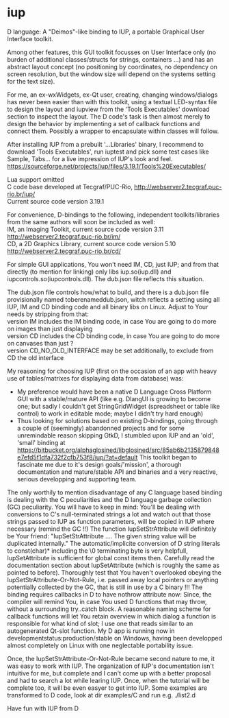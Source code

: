 # iup

D language: A "Deimos"-like binding to IUP, a portable Graphical User Interface toolkit.

Among other features, this GUI toolkit focusses on User Interface only (no burden of additional classes/structs for strings, containers ...) and has an abstract layout concept (no positioning by coordinates, no dependency on screen resolution, but the window size will depend on the systems setting for the text size).<br>

For me, an ex-wxWidgets, ex-Qt user, creating, changing windows/dialogs has never been easier than with this toolkit, using a textual LED-syntax file to design the layout and iupview from the 'Tools Executables' download section to inspect the layout. The D code's task is then almost merely to design the behavior by implementing a set of callback functions and connect them.
Possibly a wrapper to encapsulate within classes will follow.

After installing IUP from a prebuilt '...Libraries' binary, I recommend to download 'Tools Executables', run iuptest and pick some test cases like Sample, Tabs... for a live impression of IUP's look and feel. 
https://sourceforge.net/projects/iup/files/3.19.1/Tools%20Executables/

Lua support omitted<br>
C code base developed at Tecgraf/PUC-Rio, http://webserver2.tecgraf.puc-rio.br/iup/<br>
Current source code version 3.19.1

For convenience, D-bindings to the following, independent toolkits/libraries from the same authors will soon be included as well:<br>
IM, an Imaging Toolkit, current source code version 3.11  http://webserver2.tecgraf.puc-rio.br/im/<br>
CD, a 2D Graphics Library, current source code version 5.10  http://webserver2.tecgraf.puc-rio.br/cd/<br>

For simple GUI applications, You won't need IM, CD, just IUP; and from that directly (to mention for linking) only libs iup.so(iup.dll) and iupcontrols.so(iupcontrols.dll).
The dub.json file reflects this situation.

The dub.json file controls how/what to build, and there is a dub.json file provisionally named toberenameddub.json, witch reflects a setting using all IUP, IM and CD binding code and all binary libs on Linux. Adjust to Your needs by stripping from that:<br>
version IM includes the IM binding code, in case You are going to do more on images than just displaying<br>
version CD includes the CD binding code, in case You are going to do more on canvases than just ?<br>
version CD_NO_OLD_INTERFACE may be set additionally, to exclude from CD the old interface<br>

My reasoning for choosing IUP (first on the occasion of an app with heavy use of tables/matrixes for displaying data from database) was:
- My preference would have been a native D Language Cross Platform GUI with a stable/mature API (like e.g. DlangUI is growing to become one; but sadly I couldn't get StringGridWidget (spreadsheet or table like control) to work in editable mode; maybe I didn't try hard enough)
- Thus looking for solutions based on existing D-bindings, going through a couple of (seemingly) abandonned projects and for some unremindable reason skipping GtkD, I stumbled upon IUP and an 'old', 'small' binding at https://bitbucket.org/alphaglosined/libglosined/src/85ab6b2135879848e7efd5f1dfa732f2cfb753f8/iup/?at=default
This toolkit began to fascinate me due to it's design goals/'mission', a thorough documentation and mature/stable API and binaries and a very reactive, serious developping and supporting team.

The only worthily to mention disadvantage of any C language based binding is dealing with the C peculiarities and the D language garbage collection (GC) peculiarity.
You will have to keep in mind:
You'll be dealing with conversions to C's null-terminated strings a lot and watch out that those strings passed to IUP as function parameters, will be copied in IUP where necessary (remind the GC !!)
The function IupSetStrAttribute will definitely be Your friend: "IupSetStrAttribute .... The given string value will be duplicated internally."
The automatic/implicite conversion of D string literals to const(char)* including the \0 terminating byte is very helpfull, IupSetAttribute is sufficient for global const items then.
Carefully read the documentation section about IupSetAttribute (which is roughly the same as pointed to before).
Thoroughly test that You haven't overlooked obeying the IupSetStrAttribute-Or-Not-Rule, i.e. passed away local pointers or anything potentially collected by the GC, that is still in use by a C binary !!!
The binding requires callbacks in D to have nothrow attribute now: Since, the compiler will remind You, in case You used D functions that may throw, without a surrounding try..catch block.
A reasonable naming scheme for callback functions will let You retain overview in which dialog a function is responsible for what kind of slot; I use one that reads similar to an autogenerated Qt-slot function.
My D app is running now in developmentstatus:production/stable on Windows, having been developped almost completely on Linux with one neglectable portability issue.

Once, the IupSetStrAttribute-Or-Not-Rule became second nature to me, it was easy to work with IUP. The organization of IUP's documentation isn't intuitive for me, but complete and I can't come up with a better proposal and had to search a lot while learing IUP. Once, when the tutorial will be complete too, it will be even easyer to get into IUP.
Some examples are transformed to D code, look at dir examples/C and run e.g. ./list2.d

Have fun with IUP from D

